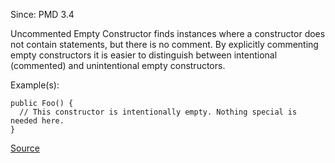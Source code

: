 Since: PMD 3.4

Uncommented Empty Constructor finds instances where a constructor does not
contain statements, but there is no comment. By explicitly commenting empty
constructors it is easier to distinguish between intentional (commented)
and unintentional empty constructors.

Example(s):
```
public Foo() {
  // This constructor is intentionally empty. Nothing special is needed here.
}
```

[Source](https://pmd.github.io/pmd-5.6.1/pmd-java/rules/java/design.html#UncommentedEmptyConstructor)
